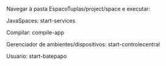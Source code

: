 Navegar à pasta EspacoTuplas/project/space
e executar:

JavaSpaces:
start-services

Compilar:
compile-app

Gerenciador de ambientes/dispositivos:
start-controlecentral

Usuario:
start-batepapo